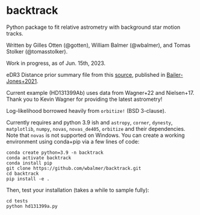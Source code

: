 # backtrack
Python package to fit relative astrometry with background star motion tracks.

Written by Gilles Otten (@gotten), William Balmer (@wbalmer), and Tomas Stolker (@tomasstolker).

Work in progress, as of Jun. 15th, 2023.

eDR3 Distance prior summary file from this [source](https://arxiv.org/pdf/2012.05220.pdf), published in [Bailer-Jones+2021](https://arxiv.org/abs/2012.05220).

Current example (HD131399Ab) uses data from Wagner+22 and Nielsen+17. Thank you to Kevin Wagner for providing the latest astrometry!

Log-likelihood borrowed heavily from `orbitize!` (BSD 3-clause).

Currently requires and python 3.9 ish and `astropy`, `corner`, `dynesty`, `matplotlib`, `numpy`, `novas`, `novas_de405`, `orbitize` and their dependencies. Note that `novas` is not supported on Windows. You can create a working environment using conda+pip via a few lines of code:

```
conda create python=3.9 -n backtrack
conda activate backtrack
conda install pip
git clone https://github.com/wbalmer/backtrack.git
cd backtrack
pip install -e .
```

Then, test your installation (takes a while to sample fully):

```
cd tests
python hd131399a.py
```
